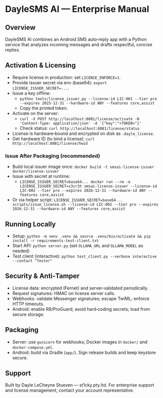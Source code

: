 # DayleSMS AI — Enterprise Manual

## Overview
DayleSMS AI combines an Android SMS auto‑reply app with a Python service that analyzes incoming messages and drafts respectful, concise replies.

## Activation & Licensing
- Require license in production: set `LICENSE_ENFORCE=1`.
- Provide issuer secret via env (base64): `export LICENSE_ISSUER_SECRET=...`.
- Issue a key offline:
  - `python tools/license_issuer.py --license-id LIC-001 --tier pro --expires 2025-12-31 --hardware-id ANY --features core,assist`
  - Copy the printed token.
- Activate on the server:
  - `curl -X POST http://localhost:8081/license/activate -H 'Content-Type: application/json' -d '{"key":"<TOKEN>"}'`
  - Check status: `curl http://localhost:8081/license/status`
- License is hardware‑bound and encrypted on disk as `.dayle_license`.
- Get hardware ID (to bind a license): `curl http://localhost:8081/license/hwid`

### Issue After Packaging (recommended)
- Build local issuer image once: `docker build -t smsai-license-issuer docker/license-issuer`
- Issue with secret at runtime:
  - `LICENSE_ISSUER_SECRET=base64... docker run --rm -e LICENSE_ISSUER_SECRET=s3cr3t smsai-license-issuer --license-id LIC-002 --tier pro --expires 2026-12-31 --hardware-id ANY --features core,assist`
- Or via helper script: `LICENSE_ISSUER_SECRET=base64... scripts/issue_license.sh --license-id LIC-002 --tier pro --expires 2026-12-31 --hardware-id ANY --features core,assist`

## Running Locally
- Setup: `python -m venv .venv && source .venv/bin/activate && pip install -r requirements-test-client.txt`
- Start API: `python server.py` (set `OLLAMA_URL` and `OLLAMA_MODEL` as needed)
- Test client (interactive): `python test_client.py --verbose interactive --contact "Tester"`

## Security & Anti‑Tamper
- License data: encrypted (Fernet) and server‑validated periodically.
- Request signatures: HMAC on license server calls.
- Webhooks: validate Messenger signatures; escape TwiML; enforce HTTP timeouts.
- Android: enable R8/ProGuard; avoid hard‑coding secrets; load from secure storage.

## Packaging
- Server: use `gunicorn` for webhooks; Docker images in `docker/` and `docker-compose.yml`.
- Android: build via Gradle (`app/`). Sign release builds and keep keystore secure.

## Support
Built by Dayle LeCheyne Stueven — st1cky.pty.ltd. For enterprise support and license management, contact your account representative.
